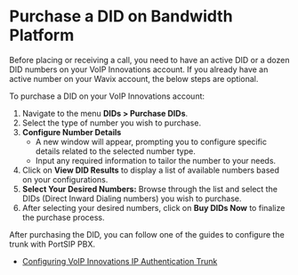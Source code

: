 # Purchase a DID on Bandwidth Platform

Before placing or receiving a call, you need to have an active DID or a dozen DID numbers on your VoIP Innovations account. If you already have an active number on your Wavix account, the below steps are optional.

To purchase a DID on your VoIP Innovations account:

1. Navigate to the menu **DIDs > Purchase DIDs**.
2. Select the type of number you wish to purchase.
3. **Configure Number Details**
   * A new window will appear, prompting you to configure specific details related to the selected number type.
   * Input any required information to tailor the number to your needs.
4. Click on **View DID Results** to display a list of available numbers based on your configurations.
5. **Select Your Desired Numbers:** Browse through the list and select the DIDs (Direct Inward Dialing numbers) you wish to purchase.
6. After selecting your desired numbers, click on **Buy DIDs Now** to finalize the purchase process.

After purchasing the DID, you can follow one of the guides to configure the trunk with PortSIP PBX.

* [Configuring VoIP Innovations IP Authentication Trunk](../voip-innovations-sip-trunk/configuring-voip-innovations-ip-authentication-trunk.md)

